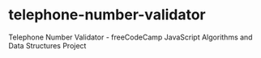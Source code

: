 # telephone-number-validator
Telephone Number Validator - freeCodeCamp JavaScript Algorithms and Data Structures Project
